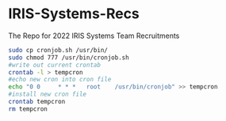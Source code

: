 # IRIS-Systems-Recs
The Repo for 2022 IRIS Systems Team Recruitments
```bash
sudo cp cronjob.sh /usr/bin/
sudo chmod 777 /usr/bin/cronjob.sh
#write out current crontab
crontab -l > tempcron
#echo new cron into cron file
echo "0 0     * * *   root    /usr/bin/cronjob" >> tempcron
#install new cron file
crontab tempcron
rm tempcron
```
